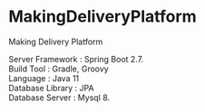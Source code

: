 # MakingDeliveryPlatform
Making Delivery Platform

Server Framework : Spring Boot 2.7. <br>
Build Tool : Gradle, Groovy <br>
Language : Java 11 <br>
Database Library : JPA <br>
Database Server : Mysql 8.
